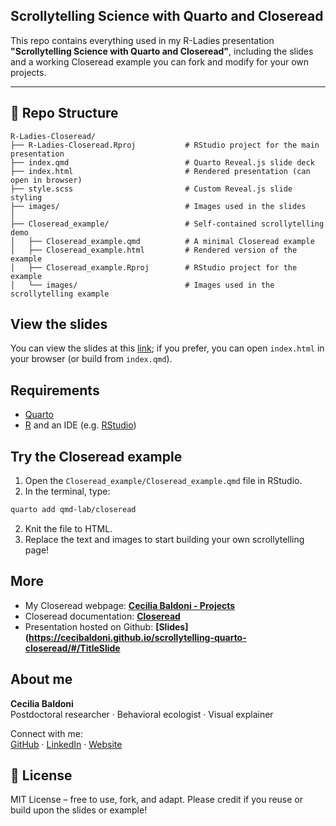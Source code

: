 
## Scrollytelling Science with Quarto and Closeread

This repo contains everything used in my R-Ladies presentation **"Scrollytelling Science with Quarto and Closeread"**,
including the slides and a working Closeread example you can fork and modify for your own projects.

------------------------------------------------------------------------

## 📂 Repo Structure

``` text
R-Ladies-Closeread/
├── R-Ladies-Closeread.Rproj           # RStudio project for the main presentation
├── index.qmd                          # Quarto Reveal.js slide deck
├── index.html                         # Rendered presentation (can open in browser)
├── style.scss                         # Custom Reveal.js slide styling
├── images/                            # Images used in the slides
│
├── Closeread_example/                 # Self-contained scrollytelling demo
│   ├── Closeread_example.qmd          # A minimal Closeread example
│   ├── Closeread_example.html         # Rendered version of the example
│   ├── Closeread_example.Rproj        # RStudio project for the example
│   └── images/                        # Images used in the scrollytelling example
```

## View the slides

You can view the slides at this [link](https://cecibaldoni.github.io/scrollytelling-quarto-closeread/#/TitleSlide); if you prefer, you can open `index.html` in your browser (or build from `index.qmd`).

## Requirements

- [Quarto](https://quarto.org)
- [R](https://www.r-project.org) and an IDE (e.g. [RStudio](https://posit.co))

## Try the Closeread example

1.  Open the `Closeread_example/Closeread_example.qmd` file in RStudio.
2.  In the terminal, type:

``` bash
quarto add qmd-lab/closeread
```

2.  Knit the file to HTML.
3.  Replace the text and images to start building your own scrollytelling page!

## More

- My Closeread webpage: **[Cecilia Baldoni - Projects](https://cecibaldoni.github.io/projects.html)**  
- Closeread documentation: **[Closeread](https://closeread.dev/)**  
- Presentation hosted on Github: **[Slides](https://cecibaldoni.github.io/scrollytelling-quarto-closeread/#/TitleSlide**

## About me

**Cecilia Baldoni**  
Postdoctoral researcher · Behavioral ecologist · Visual explainer

Connect with me:  
[GitHub](https://github.com/cecibaldoni) · [LinkedIn](https://www.linkedin.com/in/cecilia-baldoni/) · [Website](https://cecibaldoni.github.io/)


## 📜 License

MIT License – free to use, fork, and adapt.
Please credit if you reuse or build upon the slides or example!
